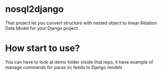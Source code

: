 # nosql2django
That project let you convert structure with nested 
object to linear Relation Data Model for your Django project.
 
# How start to use?
You can have to look at demo folder inside that repo, 
it have example of manage commands for parse irc feeds to Django models
